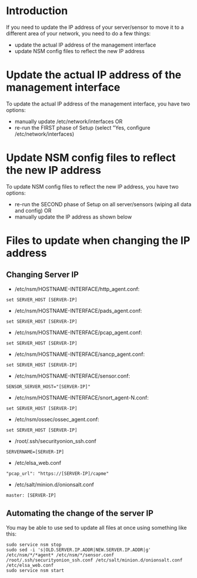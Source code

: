 # Introduction #

If you need to update the IP address of your server/sensor to move it to a different area of your network, you need to do a few things:
  * update the actual IP address of the management interface
  * update NSM config files to reflect the new IP address

# Update the actual IP address of the management interface #
To update the actual IP address of the management interface, you have two options:
  * manually update /etc/network/interfaces
OR
  * re-run the FIRST phase of Setup (select "Yes, configure /etc/network/interfaces)

# Update NSM config files to reflect the new IP address #
To update NSM config files to reflect the new IP address, you have two options:
  * re-run the SECOND phase of Setup on all server/sensors (wiping all data and config)
OR
  * manually update the IP address as shown below

# Files to update when changing the IP address #

## Changing Server IP ##

  * /etc/nsm/HOSTNAME-INTERFACE/http\_agent.conf:
```
set SERVER_HOST [SERVER-IP]
```

  * /etc/nsm/HOSTNAME-INTERFACE/pads\_agent.conf:
```
set SERVER_HOST [SERVER-IP]
```

  * /etc/nsm/HOSTNAME-INTERFACE/pcap\_agent.conf:
```
set SERVER_HOST [SERVER-IP]
```

  * /etc/nsm/HOSTNAME-INTERFACE/sancp\_agent.conf:
```
set SERVER_HOST [SERVER-IP]
```

  * /etc/nsm/HOSTNAME-INTERFACE/sensor.conf:
```
SENSOR_SERVER_HOST="[SERVER-IP]"
```

  * /etc/nsm/HOSTNAME-INTERFACE/snort\_agent-N.conf:
```
set SERVER_HOST [SERVER-IP]
```

  * /etc/nsm/ossec/ossec\_agent.conf:
```
set SERVER_HOST [SERVER-IP]
```

  * /root/.ssh/securityonion\_ssh.conf
```
SERVERNAME=[SERVER-IP]
```

  * /etc/elsa\_web.conf
```
"pcap_url": "https://[SERVER-IP]/capme"
```

  * /etc/salt/minion.d/onionsalt.conf
```
master: [SERVER-IP]
```

## Automating the change of the server IP ##
You may be able to use sed to update all files at once using something like this:
```
sudo service nsm stop
sudo sed -i 's|OLD.SERVER.IP.ADDR|NEW.SERVER.IP.ADDR|g' /etc/nsm/*/*agent* /etc/nsm/*/sensor.conf /root/.ssh/securityonion_ssh.conf /etc/salt/minion.d/onionsalt.conf /etc/elsa_web.conf
sudo service nsm start
```
